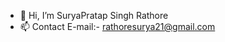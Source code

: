 - 👋 Hi, I’m SuryaPratap Singh Rathore
- 📫 Contact E-mail:- rathoresurya21@gmail.com

<!---
Suryaaa-Rathore/Suryaaa-Rathore is a ✨ special ✨ repository because its `README.md` (this file) appears on your GitHub profile.
You can click the Preview link to take a look at your changes.
--->
